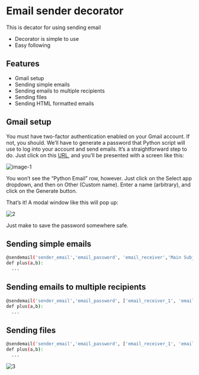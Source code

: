 # Email sender decorator

This is decator for using sending email 

- Decorator is simple to use 
- Easy following

## Features

- Gmail setup 
- Sending simple emails
- Sending emails to multiple recipients
- Sending files
- Sending HTML formatted emails 

## Gmail setup

 You must have two-factor authentication enabled on your Gmail account. If not, you should. We’ll have to generate a password 
 that Python script will use to log into your account and send emails.
It’s a straightforward step to do. Just click on this [URL](https://myaccount.google.com/apppasswords/), and you’ll be presented with a screen like this:

![image-1](https://user-images.githubusercontent.com/93898481/205278062-37ebd202-cec7-4c13-b2bc-392c4cb95b70.png)

You won’t see the “Python Email” row, however. Just click on the Select app dropdown, and then on Other (Custom name). Enter a name (arbitrary), and click on the Generate button.

That’s it! A modal window like this will pop up:


![2](https://user-images.githubusercontent.com/93898481/205279194-80171727-9217-4619-8adf-baf7d3db3540.jpg)

Just make to save the password somewhere safe.

## Sending simple emails

```sh
@sendemail('sender_email','email_password', 'email_receiver','Main Subject', 'This is test')
def plus(a,b):
  ...
```

## Sending emails to multiple recipients

```sh
@sendemail('sender_email','email_password', ['email_receiver_1', 'email_receiver_1', ...],'Main Subject', 'This is test')
def plus(a,b):
  ...
```
## Sending files

```sh
@sendemail('sender_email','email_password', ['email_receiver_1', 'email_receiver_1', ...],'Main Subject', 'This is test', file='book.pdf')
def plus(a,b):
  ...
```

![3](https://user-images.githubusercontent.com/93898481/205282692-11b8f827-224e-4de1-9df1-31bd97479251.png)


